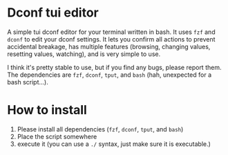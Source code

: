 # Dconf tui editor

A simple tui dconf editor for your terminal written in bash.
It uses `fzf` and `dconf` to edit your dconf settings. It lets you confirm all actions to prevent accidental breakage, has multiple features (browsing, changing values, resetting values, watching), and is very simple to use.

I think it's pretty stable to use, but if you find any bugs, please report them.
The dependencies are `fzf`, `dconf`, `tput`, and `bash` (hah, unexpected for a bash script...).

# How to install
1. Please install all dependencies (`fzf`, `dconf`, `tput`, and `bash`)
2. Place the script somewhere
3. execute it (you can use a `./` syntax, just make sure it is executable.)
